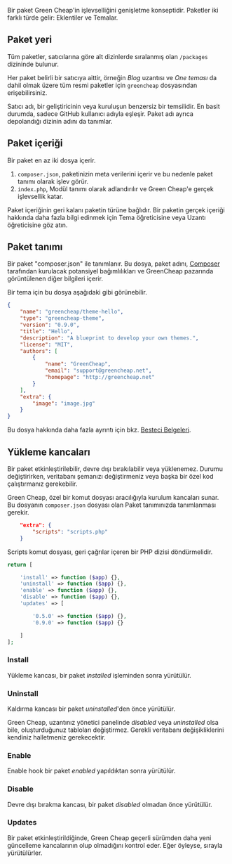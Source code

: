 <p class="uk-article-lead">Bir paket Green Cheap'in işlevselliğini genişletme konseptidir. Paketler iki farklı türde gelir: Eklentiler ve Temalar.</p>

## Paket yeri

Tüm paketler, satıcılarına göre alt dizinlerde sıralanmış olan `/packages` dizininde bulunur.

Her paket belirli bir satıcıya aittir, örneğin _Blog_ uzantısı ve _One teması_ da dahil olmak üzere tüm resmi paketler için `greencheap` dosyasından erişebilirsiniz.

Satıcı adı, bir geliştiricinin veya kuruluşun benzersiz bir temsilidir. En basit durumda, sadece GitHub kullanıcı adıyla eşleşir. Paket adı ayrıca depolandığı dizinin adını da tanımlar.

## Paket içeriği
Bir paket en az iki dosya içerir.
1. `composer.json`, paketinizin meta verilerini içerir ve bu nedenle paket tanımı olarak işlev görür.
2. `index.php`, Modül tanımı olarak adlandırılır ve Green Cheap'e gerçek işlevsellik katar.

Paket içeriğinin geri kalanı paketin türüne bağlıdır. Bir paketin gerçek içeriği hakkında daha fazla bilgi edinmek için Tema öğreticisine veya Uzantı öğreticisine göz atın.

## Paket tanımı
Bir paket "composer.json" ile tanımlanır. Bu dosya, paket adını, [Composer](https://getcomposer.org) tarafından kurulacak potansiyel bağımlılıkları ve GreenCheap pazarında görüntülenen diğer bilgileri içerir.

Bir tema için bu dosya aşağıdaki gibi görünebilir.

```json
{
    "name": "greencheap/theme-hello",
    "type": "greencheap-theme",
    "version": "0.9.0",
    "title": "Hello",
    "description": "A blueprint to develop your own themes.",
    "license": "MIT",
    "authors": [
        {
            "name": "GreenCheap",
            "email": "support@greencheap.net",
            "homepage": "http://greencheap.net"
        }
    ],
    "extra": {
        "image": "image.jpg"
    }
}
```

Bu dosya hakkında daha fazla ayrıntı için bkz. [Besteci Belgeleri](https://getcomposer.org/doc/01-basic-usage.md).

## Yükleme kancaları
Bir paket etkinleştirilebilir, devre dışı bırakılabilir veya yüklenemez. Durumu değiştirirken, veritabanı şemanızı değiştirmeniz veya başka bir özel kod çalıştırmanız gerekebilir.

Green Cheap, özel bir komut dosyası aracılığıyla kurulum kancaları sunar. Bu dosyanın `composer.json` dosyası olan Paket tanımınızda tanımlanması gerekir.

```json
    "extra": {
        "scripts": "scripts.php"
    }
```

Scripts komut dosyası, geri çağrılar içeren bir PHP dizisi döndürmelidir.

```php
return [

    'install' => function ($app) {},
    'uninstall' => function ($app) {},
    'enable' => function ($app) {},
    'disable' => function ($app) {},
    'updates' => [

        '0.5.0' => function ($app) {},
        '0.9.0' => function ($app) {}

    ]
];
```

### Install

Yükleme kancası, bir paket _installed_ işleminden sonra yürütülür.

### Uninstall
Kaldırma kancası bir paket _uninstalled_'den önce yürütülür.

Green Cheap, uzantınız yönetici panelinde _disabled_ veya _uninstalled_ olsa bile, oluşturduğunuz tabloları değiştirmez. Gerekli veritabanı değişikliklerini kendiniz halletmeniz gerekecektir.

### Enable
Enable hook bir paket _enabled_ yapıldıktan sonra yürütülür.

### Disable
Devre dışı bırakma kancası, bir paket _disabled_ olmadan önce yürütülür.

### Updates
Bir paket etkinleştirildiğinde, Green Cheap geçerli sürümden daha yeni güncelleme kancalarının olup olmadığını kontrol eder. Eğer öyleyse, sırayla yürütülürler.
